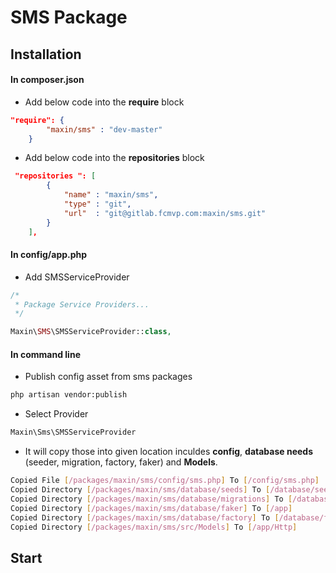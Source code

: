 # SMS Package

## Installation

#### In composer.json

* Add below code into the **require** block

```json
"require": {
        "maxin/sms" : "dev-master"
    }
```

* Add below code into the **repositories** block

```json
 "repositories ": [
        {
            "name" : "maxin/sms",
            "type" : "git",
            "url"  : "git@gitlab.fcmvp.com:maxin/sms.git"
        }
    ],
```

#### In config/app.php

* Add SMSServiceProvider

```php
/*
 * Package Service Providers...
 */

Maxin\SMS\SMSServiceProvider::class,

```

#### In command line 

* Publish config asset from sms packages

```bash
php artisan vendor:publish
```

* Select Provider

```bash
Maxin\Sms\SMSServiceProvider
```

* It will copy those into given location inculdes **config**, **database needs** (seeder, migration, factory, faker) and **Models**.

```bash
Copied File [/packages/maxin/sms/config/sms.php] To [/config/sms.php]
Copied Directory [/packages/maxin/sms/database/seeds] To [/database/seeds]
Copied Directory [/packages/maxin/sms/database/migrations] To [/database/migrations]
Copied Directory [/packages/maxin/sms/database/faker] To [/app]
Copied Directory [/packages/maxin/sms/database/factory] To [/database/factories]
Copied Directory [/packages/maxin/sms/src/Models] To [/app/Http]
```

## Start



